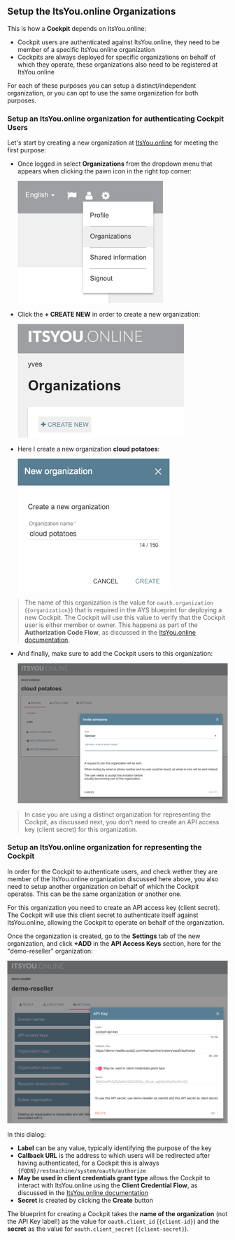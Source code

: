 ## Setup the ItsYou.online Organizations

This is how a **Cockpit** depends on ItsYou.online:

- Cockpit users are authenticated against ItsYou.online, they need to be member of a specific ItsYou.online organization
- Cockpits are always deployed for specific organizations on behalf of which they operate, these organizations also need to be registered at ItsYou.online

For each of these purposes you can setup a distinct/independent organization, or you can opt to use the same organization for both purposes.


### Setup an ItsYou.online organization for authenticating Cockpit Users

Let's start by creating a new organization at [ItsYou.online](http://www.itsyou.online) for meeting the first purpose:

- Once logged in select **Organizations** from the dropdown menu that appears when clicking the pawn icon in the right top corner:

  ![](pawn-menu.png)

- Click the **+ CREATE NEW** in order to create a new organization:

  ![](create-new-organization.png)

- Here I create a new organization **cloud potatoes**:

  ![](cloud-potatoes.png)

> The name of this organization is the value for `oauth.organization` (`{organization}`) that is required in the AYS blueprint for deploying a new Cockpit. The Cockpit will use this value to verify that the Cockpit user is either member or owner. This happens as part of the  **Authorization Code Flow**, as discussed in the [ItsYou.online documentation](https://gig.gitbooks.io/itsyouonline/content/oauth2/oauth2.html).

- And finally, make sure to add the Cockpit users to this organization:

  ![](invite-someone.png)


> In case you are using a distinct organization for representing the Cockpit, as discussed next, you don't need to create an API access key (client secret) for this organization.


### Setup an ItsYou.online organization for representing the Cockpit

In order for the Cockpit to authenticate users, and check wether they are member of the ItsYou.online organization discussed here above, you also need to setup another organization on behalf of which the Cockpit operates. This can be the same organization or another one.

For this organization you need to create an API access key (client secret). The Cockpit will use this client secret to authenticate itself against ItsYou.online, allowing the Cockpit to operate on behalf of the organization.

Once the organization is created, go to the **Settings** tab of the new organization, and click **+ADD** in the **API Access Keys** section, here for the "demo-reseller" organization:

![](api-key.png)

In this dialog:

- **Label** can be any value, typically identifying the purpose of the key
- **Callback URL** is the address to which users will be redirected after having authenticated, for a Cockpit this is always `{FQDN}/restmachine/system/oauth/authorize`
- **May be used in client credentials grant type** allows the Cockpit to interact with ItsYou.online using the **Client Credential Flow**, as discussed in the [ItsYou.online documentation](https://gig.gitbooks.io/itsyouonline/content/oauth2/oauth2.html)
- **Secret** is created by clicking the **Create** button


The blueprint for creating a Cockpit takes the **name of the organization** (not the API Key label!) as the value for `oauth.client_id` (`{client-id}`) and the **secret** as the value for `oauth.client_secret` (`{client-secret}`).
